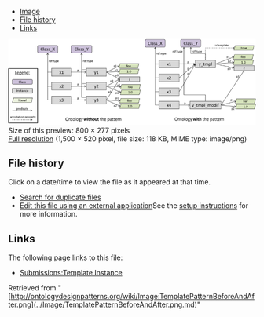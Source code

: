 * [Image](../Image/TemplatePatternBeforeAndAfter.png.md#file)
* [File history](../Image/TemplatePatternBeforeAndAfter.png.md#filehistory)
* [Links](../Image/TemplatePatternBeforeAndAfter.png.md#filelinks)

[![Image:TemplatePatternBeforeAndAfter.png](../images/thumb/4/4c/TemplatePatternBeforeAndAfter.png/800px-TemplatePatternBeforeAndAfter.png)](../../images/4/4c/TemplatePatternBeforeAndAfter.png)  
Size of this preview: 800 × 277 pixels  
[Full resolution](../../images/4/4c/TemplatePatternBeforeAndAfter.png)‎ (1,500 × 520 pixel, file size: 118 KB, MIME type: image/png)

## File history

Click on a date/time to view the file as it appeared at that time.



  
* [Search for duplicate files](http://ontologydesignpatterns.org/wiki/Special:FileDuplicateSearch/TemplatePatternBeforeAndAfter.png "Special:FileDuplicateSearch/TemplatePatternBeforeAndAfter.png")
* [Edit this file using an external application](http://ontologydesignpatterns.org/wiki/index.php?title=Image:TemplatePatternBeforeAndAfter.png&action=edit&externaledit=true&mode=file "Image:TemplatePatternBeforeAndAfter.png")See the [setup instructions](http://www.mediawiki.org/wiki/Manual:External_editors "http://www.mediawiki.org/wiki/Manual:External_editors") for more information.

## Links



The following page links to this file:


* [Submissions:Template Instance](../Submissions/Template_Instance.md "Submissions:Template Instance")


Retrieved from "[http://ontologydesignpatterns.org/wiki/Image:TemplatePatternBeforeAndAfter.png](../Image/TemplatePatternBeforeAndAfter.png.md)"